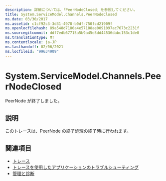 ```yaml
---
description: 詳細については、「PeerNodeClosed」を参照してください。
title: System.ServiceModel.Channels.PeerNodeClosed
ms.date: 03/30/2017
ms.assetid: c1cf92c3-3d31-4978-b0df-750fcd21909f
ms.openlocfilehash: 89a548d7180a4e57188ae0091097ac7673c2231f
ms.sourcegitcommit: ddf7edb67715a5b9a45e3dd44536dabc153c1de0
ms.translationtype: MT
ms.contentlocale: ja-JP
ms.lasthandoff: 02/06/2021
ms.locfileid: "99634909"
---
```

# <a name="systemservicemodelchannelspeernodeclosed"></a>System.ServiceModel.Channels.PeerNodeClosed

PeerNode が終了しました。  
  
## <a name="description"></a>説明  

 このトレースは、PeerNode の終了処理の終了時に行われます。  
  
## <a name="see-also"></a>関連項目

- [トレース](index.md)
- [トレースを使用したアプリケーションのトラブルシューティング](using-tracing-to-troubleshoot-your-application.md)
- [管理と診断](../index.md)

